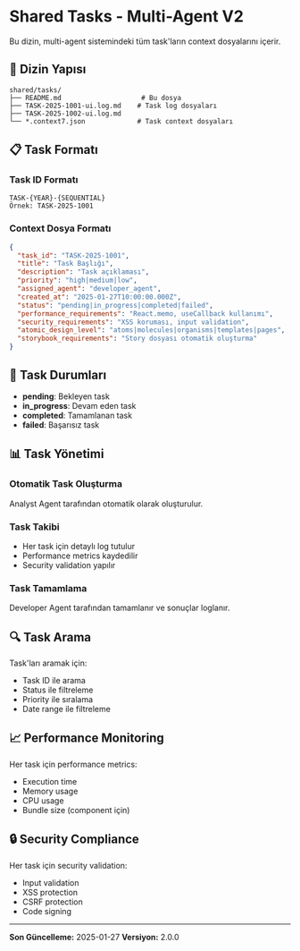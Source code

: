 # Shared Tasks - Multi-Agent V2

Bu dizin, multi-agent sistemindeki tüm task'ların context dosyalarını içerir.

## 📁 Dizin Yapısı

```
shared/tasks/
├── README.md                    # Bu dosya
├── TASK-2025-1001-ui.log.md    # Task log dosyaları
├── TASK-2025-1002-ui.log.md
└── *.context7.json             # Task context dosyaları
```

## 📋 Task Formatı

### Task ID Formatı

```
TASK-{YEAR}-{SEQUENTIAL}
Örnek: TASK-2025-1001
```

### Context Dosya Formatı

```json
{
  "task_id": "TASK-2025-1001",
  "title": "Task Başlığı",
  "description": "Task açıklaması",
  "priority": "high|medium|low",
  "assigned_agent": "developer_agent",
  "created_at": "2025-01-27T10:00:00.000Z",
  "status": "pending|in_progress|completed|failed",
  "performance_requirements": "React.memo, useCallback kullanımı",
  "security_requirements": "XSS koruması, input validation",
  "atomic_design_level": "atoms|molecules|organisms|templates|pages",
  "storybook_requirements": "Story dosyası otomatik oluşturma"
}
```

## 🔄 Task Durumları

- **pending**: Bekleyen task
- **in_progress**: Devam eden task
- **completed**: Tamamlanan task
- **failed**: Başarısız task

## 📊 Task Yönetimi

### Otomatik Task Oluşturma

Analyst Agent tarafından otomatik olarak oluşturulur.

### Task Takibi

- Her task için detaylı log tutulur
- Performance metrics kaydedilir
- Security validation yapılır

### Task Tamamlama

Developer Agent tarafından tamamlanır ve sonuçlar loglanır.

## 🔍 Task Arama

Task'ları aramak için:

- Task ID ile arama
- Status ile filtreleme
- Priority ile sıralama
- Date range ile filtreleme

## 📈 Performance Monitoring

Her task için performance metrics:

- Execution time
- Memory usage
- CPU usage
- Bundle size (component için)

## 🔒 Security Compliance

Her task için security validation:

- Input validation
- XSS protection
- CSRF protection
- Code signing

---

**Son Güncelleme:** 2025-01-27
**Versiyon:** 2.0.0
